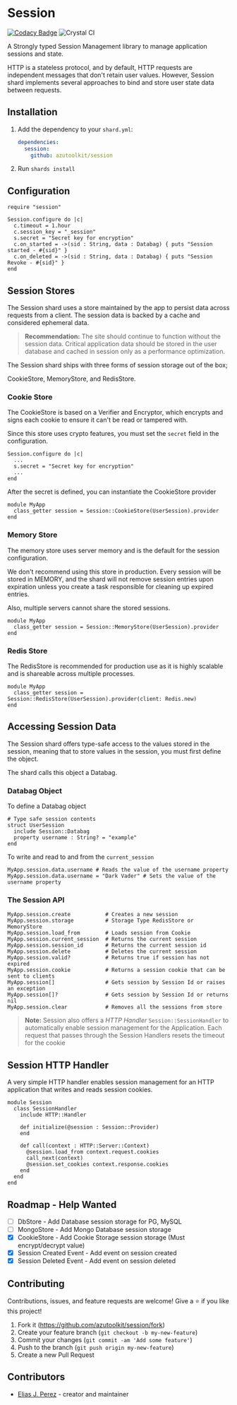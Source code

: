 # Session

[![Codacy Badge](https://api.codacy.com/project/badge/Grade/9a663614a1844a188270ba015cd14651)](https://app.codacy.com/gh/azutoolkit/session?utm_source=github.com&utm_medium=referral&utm_content=azutoolkit/session&utm_campaign=Badge_Grade_Settings) ![Crystal CI](https://github.com/azutoolkit/session/workflows/Crystal%20CI/badge.svg?branch=master)

A Strongly typed Session Management library to manage application sessions and state.

HTTP is a stateless protocol, and by default, HTTP requests are independent messages that don't retain user values. However, Session shard implements several approaches to bind and store user state data between requests.

## Installation

1. Add the dependency to your `shard.yml`:

   ```yaml
   dependencies:
     session:
       github: azutoolkit/session
   ```

2. Run `shards install`

## Configuration

```crystal
require "session"

Session.configure do |c|
  c.timeout = 1.hour
  c.session_key = "_session"
  s.secret = "Secret key for encryption"
  c.on_started = ->(sid : String, data : Databag) { puts "Session started - #{sid}" }
  c.on_deleted = ->(sid : String, data : Databag) { puts "Session Revoke - #{sid}" }
end
```

## Session Stores

The Session shard uses a store maintained by the app to persist data across requests from a client. The session data is backed by a cache and considered ephemeral data.

> **Recommendation:** The site should continue to function without the session data. Critical application data should be stored in the user database and cached in session only as a performance optimization.

The Session shard ships with three forms of session storage out of the box;

CookieStore, MemoryStore, and RedisStore.

### Cookie Store

The CookieStore is based on a Verifier and Encryptor, which encrypts and signs each cookie to ensure it can't be read or tampered with.

Since this store uses crypto features, you must set the `secret` field in the configuration.

```crystal
Session.configure do |c|
  ...
  s.secret = "Secret key for encryption"
  ...
end
```

After the secret is defined, you can instantiate the CookieStore provider

```crystal
module MyApp
  class_getter session = Session::CookieStore(UserSession).provider
end
```

### Memory Store

The memory store uses server memory and is the default for the session configuration.

We don't recommend using this store in production. Every session will be stored in MEMORY, and the shard will not remove session entries upon expiration unless you create a task responsible for cleaning up expired entries.

Also, multiple servers cannot share the stored sessions.

```crystal
module MyApp
  class_getter session = Session::MemoryStore(UserSession).provider
end
```

### Redis Store

The RedisStore is recommended for production use as it is highly scalable and is shareable across multiple processes.

```crystal
module MyApp
  class_getter session = Session::RedisStore(UserSession).provider(client: Redis.new)
end
```

## Accessing Session Data

The Session shard offers type-safe access to the values stored in the session, meaning that to store values in the session, you must first define the object.

The shard calls this object a Databag.

### Databag Object

To define a Databag object

```crystal
# Type safe session contents
struct UserSession
  include Session::Databag
  property username : String? = "example"
end
```

To write and read to and from the `current_session`

```crystal
MyApp.session.data.username # Reads the value of the username property
MyApp.session.data.username = "Dark Vader" # Sets the value of the username property
```

### The Session API

```Crystal
MyApp.session.create           # Creates a new session
MyApp.session.storage          # Storage Type RedisStore or MemoryStore
MyApp.session.load_from        # Loads session from Cookie
MyApp.session.current_session  # Returns the current session
MyApp.session.session_id       # Returns the current session id
MyApp.session.delete           # Deletes the current session
MyApp.session.valid?           # Returns true if session has not expired
MyApp.session.cookie           # Returns a session cookie that can be sent to clients
MyApp.session[]                # Gets session by Session Id or raises an exception
MyApp.session[]?               # Gets session by Session Id or returns nil
MyApp.session.clear            # Removes all the sessions from store
```

> **Note:** Session also offers a _HTTP Handler_ `Session::SessionHandler` to
> automatically enable session management for the Application. Each request that
> passes through the Session Handlers resets the timeout for the cookie

## Session HTTP Handler

A very simple HTTP handler enables session management for an HTTP application that writes and reads session cookies.

```crystal
module Session
  class SessionHandler
    include HTTP::Handler

    def initialize(@session : Session::Provider)
    end

    def call(context : HTTP::Server::Context)
      @session.load_from context.request.cookies
      call_next(context)
      @session.set_cookies context.response.cookies
    end
  end
end
```

## Roadmap - Help Wanted

- [ ] DbStore - Add Database session storage for PG, MySQL
- [ ] MongoStore - Add Mongo Database session storage
- [x] CookieStore - Add Cookie Storage session storage (Must encrypt/decrypt value)
- [x] Session Created Event - Add event on session created
- [x] Session Deleted Event - Add event on session deleted

## Contributing

Contributions, issues, and feature requests are welcome!
Give a ⭐️ if you like this project!

1. Fork it (<https://github.com/azutoolkit/session/fork>)
2. Create your feature branch (`git checkout -b my-new-feature`)
3. Commit your changes (`git commit -am 'Add some feature'`)
4. Push to the branch (`git push origin my-new-feature`)
5. Create a new Pull Request

## Contributors

- [Elias J. Perez](https://github.com/azutoolkit) - creator and maintainer
